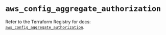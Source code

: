 # `aws_config_aggregate_authorization`

Refer to the Terraform Registry for docs: [`aws_config_aggregate_authorization`](https://registry.terraform.io/providers/hashicorp/aws/6.12.0/docs/resources/config_aggregate_authorization).
